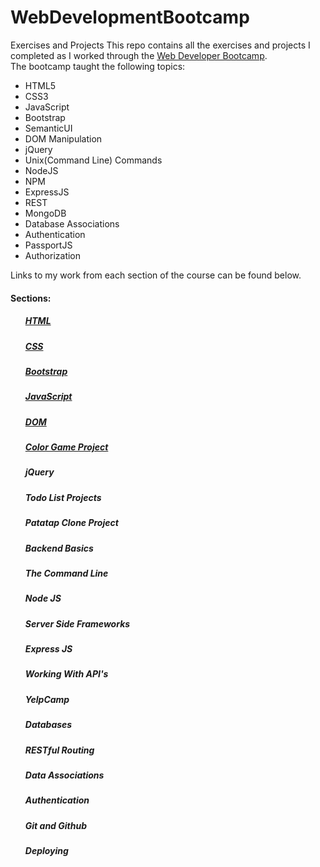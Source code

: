 # WebDevelopmentBootcamp
Exercises and Projects
This repo contains all the exercises and projects I completed as I worked through the <a href="https://www.udemy.com/the-web-developer-bootcamp/learn/v4/overview">Web Developer Bootcamp</a>.</br>
The bootcamp taught the following topics:
<ul>
<li>HTML5</li>
<li>CSS3</li>
<li>JavaScript</li>
<li>Bootstrap</li>
<li>SemanticUI</li>
<li>DOM Manipulation</li>
<li>jQuery</li>
<li>Unix(Command Line) Commands</li>
<li>NodeJS</li>
<li>NPM</li>
<li>ExpressJS</li>
<li>REST</li>
<li>MongoDB</li>
<li>Database Associations</li>
<li>Authentication</li>
<li>PassportJS</li>
<li>Authorization</li>
</ul>

Links to my work from each section of the course can be found below.

<h4>Sections:</h4>
<ul>
<h5><a href="https://github.com/clortie/WebDevelopmentBootcamp/tree/master/HTML">HTML</a></h5>
<h5><a href="https://github.com/clortie/WebDevelopmentBootcamp/tree/master/CSS">CSS</a></h5>
<h5><a href="https://github.com/clortie/WebDevelopmentBootcamp/tree/master/Bootstrap">Bootstrap</a></h5>
<h5><a href="https://github.com/clortie/WebDevelopmentBootcamp/tree/master/JavaScript">JavaScript</a></h5>
<h5><a href="https://github.com/clortie/WebDevelopmentBootcamp/tree/master/DOM">DOM</a></h5>
<h5><a href="https://github.com/clortie/WebDevelopmentBootcamp/tree/master/ColorGuessingGame">Color Game Project</a></h5>
<h5>jQuery</h5>
<h5>Todo List Projects</h5>
<h5>Patatap Clone Project</h5>
<h5>Backend Basics</h5>
<h5>The Command Line</h5>
<h5>Node JS</h5>
<h5>Server Side Frameworks</h5>
<h5>Express JS</h5>
<h5>Working With API's</h5>
<h5>YelpCamp</h5>
<h5>Databases</h5>
<h5>RESTful Routing</h5>
<h5>Data Associations</h5>
<h5>Authentication</h5>
<h5>Git and Github</h5>
<h5>Deploying</h5>
</ul>
